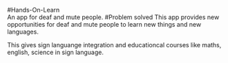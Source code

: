 #Hands-On-Learn
<br>
An app for deaf and mute people.
#Problem solved
This app provides new opportunities for deaf and mute people to learn new things and new languages.

This gives sign languange integration and educationcal courses like maths, english, science in sign language.

